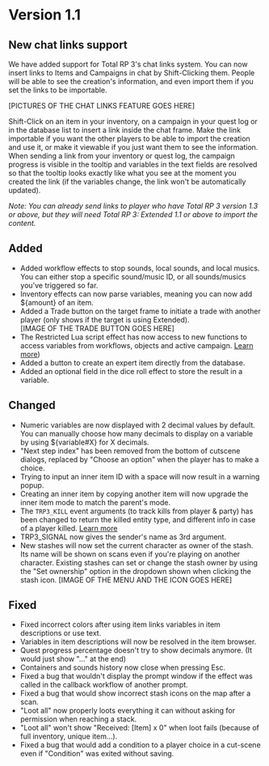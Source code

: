 # Version 1.1

## New chat links support

We have added support for Total RP 3's chat links system. You can now insert links to Items and Campaigns in chat by Shift-Clicking them. People will be able to see the creation's information, and even import them if you set the links to be importable.

[PICTURES OF THE CHAT LINKS FEATURE GOES HERE]

Shift-Click on an item in your inventory, on a campaign in your quest log or in the database list to insert a link inside the chat frame. Make the link importable if you want the other players to be able to import the creation and use it, or make it viewable if you just want them to see the information. When sending a link from your inventory or quest log, the campaign progress is visible in the tooltip and variables in the text fields are resolved so that the tooltip looks exactly like what you see at the moment you created the link (if the variables change, the link won't be automatically updated).

_Note: You can already send links to player who have Total RP 3 version 1.3 or above, but they will need Total RP 3: Extended 1.1 or above to import the content._

## Added
- Added workflow effects to stop sounds, local sounds, and local musics. You can either stop a specific sound/music ID, or all sounds/musics you've triggered so far.
- Inventory effects can now parse variables, meaning you can now add ${amount} of an item.
- Added a Trade button on the target frame to initiate a trade with another player (only shows if the target is using Extended).  
[IMAGE OF THE TRADE BUTTON GOES HERE]
- The Restricted Lua script effect has now access to new functions to access variables from workflows, objects and active campaign. [Learn more](https://github.com/Ellypse/Total-RP-3-Extended/wiki/"Execute-restricted-Lua-script"-effect))
- Added a button to create an expert item directly from the database.
- Added an optional field in the dice roll effect to store the result in a variable.

## Changed

- Numeric variables are now displayed with 2 decimal values by default. You can manually choose how many decimals to display on a variable by using ${variable#X} for X decimals.
- "Next step index" has been removed from the bottom of cutscene dialogs, replaced by "Choose an option" when the player has to make a choice.
- Trying to input an inner item ID with a space will now result in a warning popup.
- Creating an inner item by copying another item will now upgrade the inner item mode to match the parent's mode.
- The `TRP3_KILL` event arguments (to track kills from player & party) has been changed to return the killed entity type, and different info in case of a player killed. [Learn more](https://github.com/Ellypse/Total-RP-3-Extended/wiki/Total-RP-3-:-Extended-custom-events)
- TRP3_SIGNAL now gives the sender's name as 3rd argument.
- New stashes will now set the current character as owner of the stash. Its name will be shown on scans even if you're playing on another character. Existing stashes can set or change the stash owner by using the "Set ownership" option in the dropdown shown when clicking the stash icon.
[IMAGE OF THE MENU AND THE ICON GOES HERE]

## Fixed

- Fixed incorrect colors after using item links variables in item descriptions or use text.
- Variables in item descriptions will now be resolved in the item browser.
- Quest progress percentage doesn't try to show decimals anymore. (It would just show "..." at the end)
- Containers and sounds history now close when pressing Esc.
- Fixed a bug that wouldn't display the prompt window if the effect was called in the callback workflow of another prompt.
- Fixed a bug that would show incorrect stash icons on the map after a scan.
- "Loot all" now properly loots everything it can without asking for permission when reaching a stack.
- "Loot all" won't show "Received: [Item] x 0" when loot fails (because of full inventory, unique item...).
- Fixed a bug that would add a condition to a player choice in a cut-scene even if "Condition" was exited without saving.
